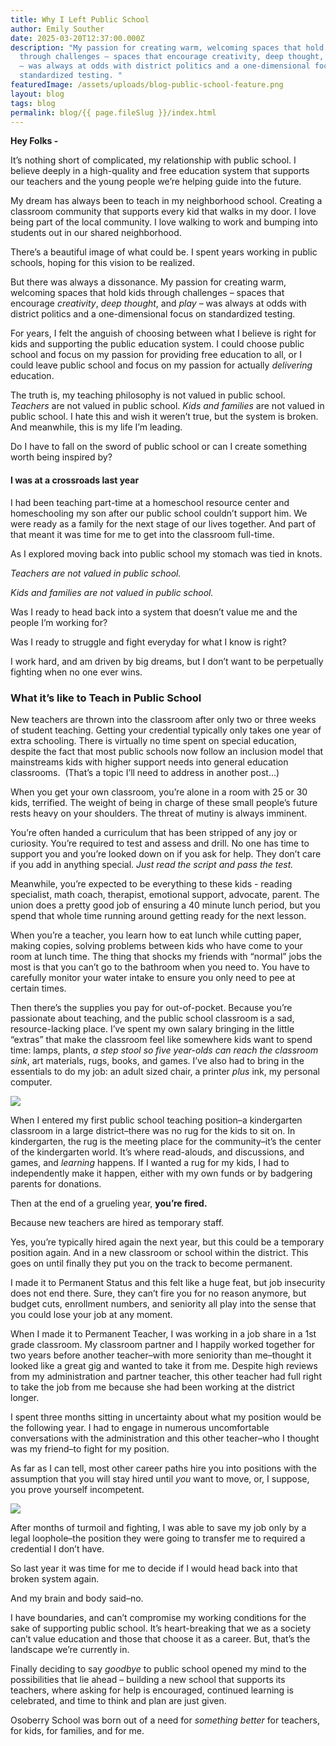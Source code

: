 ```yaml
---
title: Why I Left Public School
author: Emily Souther
date: 2025-03-20T12:37:00.000Z
description: "My passion for creating warm, welcoming spaces that hold kids
  through challenges – spaces that encourage creativity, deep thought, and play
  – was always at odds with district politics and a one-dimensional focus on
  standardized testing. "
featuredImage: /assets/uploads/blog-public-school-feature.png
layout: blog
tags: blog
permalink: blog/{{ page.fileSlug }}/index.html
---
```

**Hey Folks -** 

It’s nothing short of complicated, my relationship with public school. I believe deeply in a high-quality and free education system that supports our teachers and the young people we’re helping guide into the future. 

My dream has always been to teach in my neighborhood school. Creating a classroom community that supports every kid that walks in my door. I love being part of the local community. I love walking to work and bumping into students out in our shared neighborhood. 

There’s a beautiful image of what could be. I spent years working in public schools, hoping for this vision to be realized. 

But there was always a dissonance. My passion for creating warm, welcoming spaces that hold kids through challenges – spaces that encourage *creativity*, *deep thought*, and *play* – was always at odds with district politics and a one-dimensional focus on standardized testing. 

For years, I felt the anguish of choosing between what I believe is right for kids and supporting the public education system. I could choose public school and focus on my passion for providing free education to all, or I could leave public school and focus on my passion for actually *delivering* education.

The truth is, my teaching philosophy is not valued in public school. *Teachers* are not valued in public school. *Kids and families* are not valued in public school. I hate this and wish it weren’t true, but the system is broken. And meanwhile, this is my life I’m leading. 

Do I have to fall on the sword of public school or can I create something worth being inspired by? 

#### **I was at a crossroads last year**

I had been teaching part-time at a homeschool resource center and homeschooling my son after our public school couldn’t support him. We were ready as a family for the next stage of our lives together. And part of that meant it was time for me to get into the classroom full-time. 

As I explored moving back into public school my stomach was tied in knots. 

*Teachers are not valued in public school.* 

*Kids and families are not valued in public school.*  

Was I ready to head back into a system that doesn’t value me and the people I’m working for? 

Was I ready to struggle and fight everyday for what I know is right? 

I work hard, and am driven by big dreams, but I don’t want to be perpetually fighting when no one ever wins. 

### **What it’s like to Teach in Public School** 

New teachers are thrown into the classroom after only two or three weeks of student teaching. Getting your credential typically only takes one year of extra schooling. There is virtually no time spent on special education, despite the fact that most public schools now follow an inclusion model that mainstreams kids with higher support needs into general education classrooms.  (That’s a topic I’ll need to address in another post…)

When you get your own classroom, you’re alone in a room with 25 or 30 kids, terrified. The weight of being in charge of these small people’s future rests heavy on your shoulders. The threat of mutiny is always imminent. 

You’re often handed a curriculum that has been stripped of any joy or curiosity. You’re required to test and assess and drill. No one has time to support you and you’re looked down on if you ask for help. They don’t care if you add in anything special. *Just read the script and pass the test.* 

Meanwhile, you’re expected to be everything to these kids - reading specialist, math coach, therapist, emotional support, advocate, parent. The union does a pretty good job of ensuring a 40 minute lunch period, but you spend that whole time running around getting ready for the next lesson. 

When you’re a teacher, you learn how to eat lunch while cutting paper, making copies, solving problems between kids who have come to your room at lunch time. The thing that shocks my friends with “normal” jobs the most is that you can’t go to the bathroom when you need to. You have to carefully monitor your water intake to ensure you only need to pee at certain times. 

Then there’s the supplies you pay for out-of-pocket. Because you’re passionate about teaching, and the public school classroom is a sad, resource-lacking place. I’ve spent my own salary bringing in the little “extras” that make the classroom feel like somewhere kids want to spend time: lamps, plants, *a step stool so five year-olds can reach the classroom sink*, art materials, rugs, books, and games. I’ve also had to bring in the essentials to do my job: an adult sized chair, a printer *plus* ink, my personal computer. 

![](/assets/uploads/copy-of-copy-of-copy-of-photobanner.png)

When I entered my first public school teaching position–a kindergarten classroom in a large district–there was no rug for the kids to sit on. In kindergarten, the rug is the meeting place for the community–it’s the center of the kindergarten world. It’s where read-alouds, and discussions, and games, and *learning* happens. If I wanted a rug for my kids, I had to independently make it happen, either with my own funds or by badgering parents for donations. 

Then at the end of a grueling year, **you’re fired.** 

Because new teachers are hired as temporary staff. 

Yes, you’re typically hired again the next year, but this could be a temporary position again. And in a new classroom or school within the district. This goes on until finally they put you on the track to become permanent. 

I made it to Permanent Status and this felt like a huge feat, but job insecurity does not end there. Sure, they can’t fire you for no reason anymore, but budget cuts, enrollment numbers, and seniority all play into the sense that you could lose your job at any moment. 

When I made it to Permanent Teacher, I was working in a job share in a 1st grade classroom. My classroom partner and I happily worked together for two years before another teacher–with more seniority than me–thought it looked like a great gig and wanted to take it from me. Despite high reviews from my administration and partner teacher, this other teacher had full right to take the job from me because she had been working at the district longer. 

I spent three months sitting in uncertainty about what my position would be the following year. I had to engage in numerous uncomfortable conversations with the administration and this other teacher–who I thought was my friend–to fight for my position. 

As far as I can tell, most other career paths hire you into positions with the assumption that you will stay hired until *you* want to move, or, I suppose, you prove yourself incompetent. 

![](/assets/uploads/copy-of-copy-of-photobanner-1-.png)

After months of turmoil and fighting, I was able to save my job only by a legal loophole–the position they were going to transfer me to required a credential I don’t have. 

So last year it was time for me to decide if I would head back into that broken system again. 

And my brain and body said–no. 

I have boundaries, and can’t compromise my working conditions for the sake of supporting public school. It’s heart-breaking that we as a society can’t value education and those that choose it as a career. But, that’s the landscape we’re currently in. 

Finally deciding to say *goodbye* to public school opened my mind to the possibilities that lie ahead – building a new school that supports its teachers, where asking for help is encouraged, continued learning is celebrated, and time to think and plan are just given. 

Osoberry School was born out of a need for *something better* for teachers, for kids, for families, and for me.
